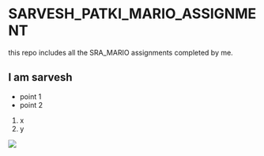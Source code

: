 # SARVESH_PATKI_MARIO_ASSIGNMENT
this repo includes all the SRA_MARIO assignments completed by me.
## I am sarvesh

- point 1
- point 2

1. x
2. y

![](https://images.unsplash.com/photo-1575936123452-b67c3203c357?ixlib=rb-4.0.3&ixid=M3wxMjA3fDB8MHxzZWFyY2h8Mnx8aW1hZ2V8ZW58MHx8MHx8fDA%3D&w=1000&q=80)
